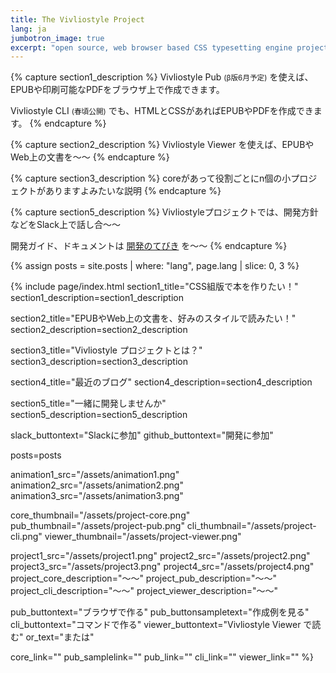 ```yaml
---
title: The Vivliostyle Project
lang: ja
jumbotron_image: true
excerpt: "open source, web browser based CSS typesetting engine project"
---
```


{% capture section1_description %}
Vivliostyle Pub <small>(β版6月予定)</small> を使えば、EPUBや印刷可能なPDFをブラウザ上で作成できます。

Vivliostyle CLI <small>(春頃公開)</small> でも、HTMLとCSSがあればEPUBやPDFを作成できます。
{% endcapture %}


{% capture section2_description %}
Vivliostyle Viewer を使えば、EPUBやWeb上の文書を〜〜
{% endcapture %}


{% capture section3_description %}
coreがあって役割ごとにn個の小プロジェクトがありますよみたいな説明
{% endcapture %}


{% capture section5_description %}
Vivliostyleプロジェクトでは、開発方針などをSlack上で話し合〜〜

開発ガイド、ドキュメントは [開発のてびき]() を〜〜
{% endcapture %}


{% assign posts = site.posts | where: "lang", page.lang | slice: 0, 3 %}


{% include page/index.html
  section1_title="CSS組版で本を作りたい！"
  section1_description=section1_description

  section2_title="EPUBやWeb上の文書を、好みのスタイルで読みたい！"
  section2_description=section2_description

  section3_title="Vivliostyle プロジェクトとは？"
  section3_description=section3_description

  section4_title="最近のブログ"
  section4_description=section4_description

  section5_title="一緒に開発しませんか"
  section5_description=section5_description

  slack_buttontext="Slackに参加"
  github_buttontext="開発に参加"

  posts=posts

  animation1_src="/assets/animation1.png"
  animation2_src="/assets/animation2.png"
  animation3_src="/assets/animation3.png"

  core_thumbnail="/assets/project-core.png"
  pub_thumbnail="/assets/project-pub.png"
  cli_thumbnail="/assets/project-cli.png"
  viewer_thumbnail="/assets/project-viewer.png"

  project1_src="/assets/project1.png"
  project2_src="/assets/project2.png"
  project3_src="/assets/project3.png"
  project4_src="/assets/project4.png"
  project_core_description="〜〜"
  project_pub_description="〜〜"
  project_cli_description="〜〜"
  project_viewer_description="〜〜"

  pub_buttontext="ブラウザで作る"
  pub_buttonsampletext="作成例を見る"
  cli_buttontext="コマンドで作る"
  viewer_buttontext="Vivliostyle Viewer で読む"
  or_text="または"

  core_link=""
  pub_samplelink=""
  pub_link=""
  cli_link=""
  viewer_link=""
%}

